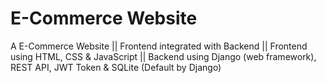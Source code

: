 # E-Commerce Website
A E-Commerce Website || Frontend integrated with Backend || Frontend using HTML, CSS &amp; JavaScript || Backend using Django (web framework), REST API, JWT Token &amp; SQLite (Default by Django)
